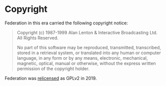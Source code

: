 # Copyright

Federation in this era carried the following copyright notice:

> Copyright (c) 1987-1999 Alan Lenton & Interactive Broadcasting Ltd.
> All Rights Reserved.
>
> No part of this software may be reproduced, transmitted, transcribed, stored
> in a retrieval system, or translated into any human or computer language, in
> any form or by any means, electronic, mechanical, magnetic, optical, manual
> or otherwise, without the express written permission of the copyright holder.

Federation was [relicensed](https://bitbucket.org/alan_lenton/federation-2/commits/2e8b96da92494e38cacce42c03f12fd40e3c7f29) as GPLv2 in 2019.

